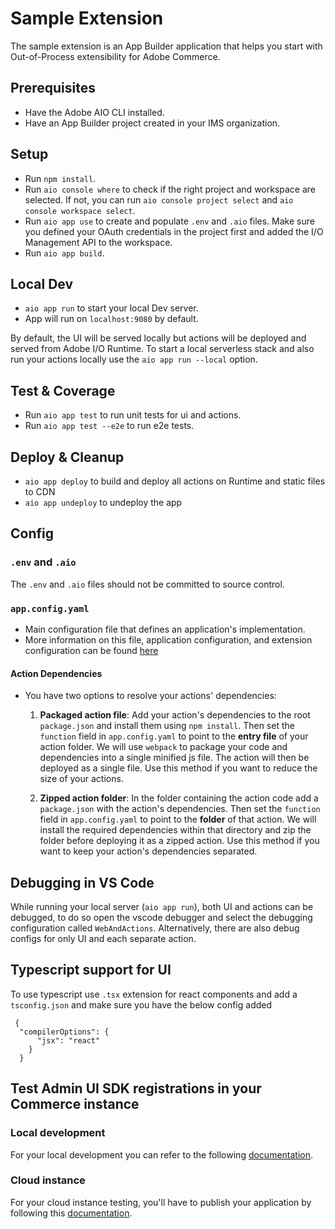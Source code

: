 # Sample Extension

The sample extension is an App Builder application that helps you start with Out-of-Process extensibility for Adobe Commerce.

## Prerequisites

- Have the Adobe AIO CLI installed.
- Have an App Builder project created in your IMS organization.

## Setup

- Run `npm install`.
- Run `aio console where` to check if the right project and workspace are selected. If not, you can run `aio console project select` and `aio console workspace select`.
- Run `aio app use` to create and populate `.env` and `.aio` files. Make sure you defined your OAuth credentials in the project first and added the I/O Management API to the workspace.
- Run `aio app build`.

## Local Dev

- `aio app run` to start your local Dev server.
- App will run on `localhost:9080` by default.

By default, the UI will be served locally but actions will be deployed and served from Adobe I/O Runtime. To start a
local serverless stack and also run your actions locally use the `aio app run --local` option.

## Test & Coverage

- Run `aio app test` to run unit tests for ui and actions.
- Run `aio app test --e2e` to run e2e tests.

## Deploy & Cleanup

- `aio app deploy` to build and deploy all actions on Runtime and static files to CDN
- `aio app undeploy` to undeploy the app

## Config

### `.env` and `.aio`

The `.env` and `.aio` files should not be committed to source control.

### `app.config.yaml`

- Main configuration file that defines an application's implementation. 
- More information on this file, application configuration, and extension configuration 
  can be found [here](https://developer.adobe.com/app-builder/docs/guides/appbuilder-configuration/#appconfigyaml)

#### Action Dependencies

- You have two options to resolve your actions' dependencies:

  1. **Packaged action file**: Add your action's dependencies to the root
   `package.json` and install them using `npm install`. Then set the `function`
   field in `app.config.yaml` to point to the **entry file** of your action
   folder. We will use `webpack` to package your code and dependencies into a
   single minified js file. The action will then be deployed as a single file.
   Use this method if you want to reduce the size of your actions.

  2. **Zipped action folder**: In the folder containing the action code add a
     `package.json` with the action's dependencies. Then set the `function`
     field in `app.config.yaml` to point to the **folder** of that action. We will
     install the required dependencies within that directory and zip the folder
     before deploying it as a zipped action. Use this method if you want to keep
     your action's dependencies separated.

## Debugging in VS Code

While running your local server (`aio app run`), both UI and actions can be debugged, to do so open the vscode debugger
and select the debugging configuration called `WebAndActions`.
Alternatively, there are also debug configs for only UI and each separate action.

## Typescript support for UI

To use typescript use `.tsx` extension for react components and add a `tsconfig.json` 
and make sure you have the below config added
```
 {
  "compilerOptions": {
      "jsx": "react"
    }
  } 
```

## Test Admin UI SDK registrations in your Commerce instance

### Local development

For your local development you can refer to the following [documentation](https://developer.adobe.com/commerce/extensibility/admin-ui-sdk/configuration/).

### Cloud instance

For your cloud instance testing, you'll have to publish your application by following this [documentation](https://developer.adobe.com/commerce/extensibility/admin-ui-sdk/publish/).
